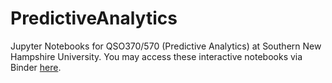 # PredictiveAnalytics
Jupyter Notebooks for QSO370/570 (Predictive Analytics) at Southern New Hampshire University. You may access these interactive notebooks via Binder [here](https://mybinder.org/v2/gh/agmath/PredictiveAnalytics/99fa8895d60aa7e18f294612800bf086d0283c16).
